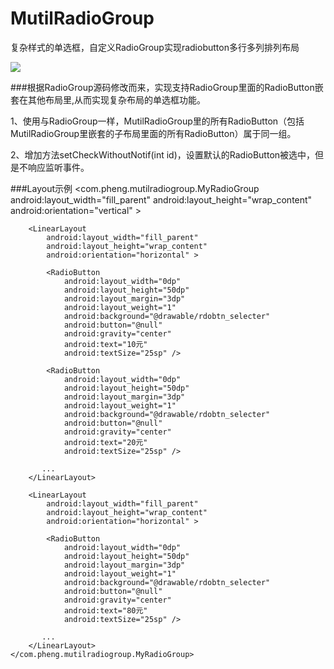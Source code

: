 # MutilRadioGroup
复杂样式的单选框，自定义RadioGroup实现radiobutton多行多列排列布局

![](https://github.com/pheng/MutilRadioGroup/blob/master/MutilRadioGrop.gif)

###根据RadioGroup源码修改而来，实现支持RadioGroup里面的RadioButton嵌套在其他布局里,从而实现复杂布局的单选框功能。

1、使用与RadioGroup一样，MutilRadioGroup里的所有RadioButton（包括MutilRadioGroup里嵌套的子布局里面的所有RadioButton）属于同一组。

2、增加方法setCheckWithoutNotif(int id)，设置默认的RadioButton被选中，但是不响应监听事件。

###Layout示例
	<com.pheng.mutilradiogroup.MyRadioGroup
        android:layout_width="fill_parent"
        android:layout_height="wrap_content"
        android:orientation="vertical" >

        <LinearLayout
            android:layout_width="fill_parent"
            android:layout_height="wrap_content"
            android:orientation="horizontal" >

            <RadioButton
                android:layout_width="0dp"
                android:layout_height="50dp"
                android:layout_margin="3dp"
                android:layout_weight="1"
                android:background="@drawable/rdobtn_selecter"
                android:button="@null"
                android:gravity="center"
                android:text="10元"
                android:textSize="25sp" />

            <RadioButton
                android:layout_width="0dp"
                android:layout_height="50dp"
                android:layout_margin="3dp"
                android:layout_weight="1"
                android:background="@drawable/rdobtn_selecter"
                android:button="@null"
                android:gravity="center"
                android:text="20元"
                android:textSize="25sp" />

           ...
        </LinearLayout>

        <LinearLayout
            android:layout_width="fill_parent"
            android:layout_height="wrap_content"
            android:orientation="horizontal" >

            <RadioButton
                android:layout_width="0dp"
                android:layout_height="50dp"
                android:layout_margin="3dp"
                android:layout_weight="1"
                android:background="@drawable/rdobtn_selecter"
                android:button="@null"
                android:gravity="center"
                android:text="80元"
                android:textSize="25sp" />

           ...
        </LinearLayout>
    </com.pheng.mutilradiogroup.MyRadioGroup>